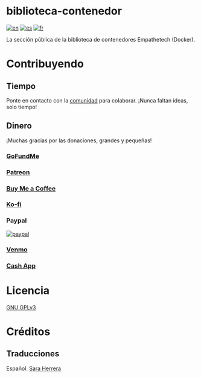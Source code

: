 # biblioteca-contenedor
[![en](https://img.shields.io/badge/lang-en-blue.svg)](https://github.com/Empathetech-LLC/container-library/blob/main/README.md)
[![es](https://img.shields.io/badge/lang-es-red.svg)](https://github.com/Empathetech-LLC/container-library/blob/main/README.es.md)
[![fr](https://img.shields.io/badge/lang-fr-white.svg)](https://github.com/Empathetech-LLC/container-library/blob/main/README.fr.md)

La sección pública de la biblioteca de contenedores Empathetech (Docker).

# Contribuyendo

## Tiempo

Ponte en contacto con la [comunidad](mailto:community@empathetech.net?subject=Becoming%20a%20contributor) para colaborar. ¡Nunca faltan ideas, solo tiempo!

## Dinero

¡Muchas gracias por las donaciones, grandes y pequeñas!

### [GoFundMe](https://gofund.me/c047d07e)

### [Patreon](https://patreon.com/empathetech)

### [Buy Me a Coffee](https://www.buymeacoffee.com/empathetech)

### [Ko-fi](https://ko-fi.com/empathetech)

### Paypal

[![paypal](https://www.paypalobjects.com/en_US/i/btn/btn_donateCC_LG.gif)](https://www.paypal.com/donate/?hosted_button_id=NGEL6AB5A6KNL)

### [Venmo](https://venmo.com/empathetech)

### [Cash App](https://cash.app/$empathetech)

# Licencia

[GNU GPLv3](LICENSE)

# Créditos

## Traducciones

Español: [Sara Herrera](https://www.fiverr.com/saraqua)
